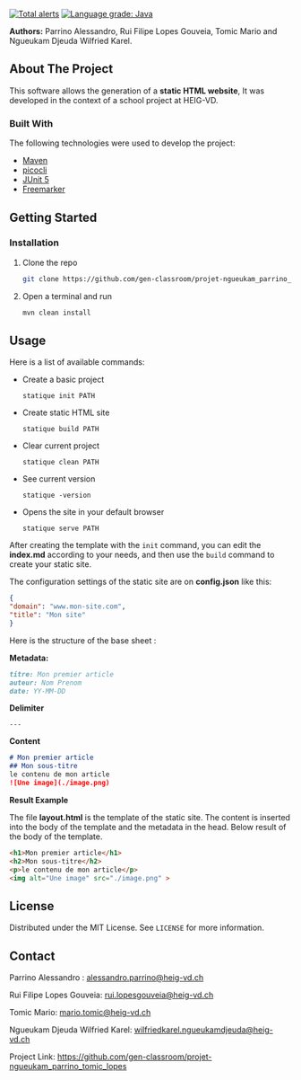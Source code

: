 [![Total alerts](https://img.shields.io/lgtm/alerts/g/gen-classroom/projet-ngueukam_parrino_tomic_lopes.svg?logo=lgtm&logoWidth=18)](https://lgtm.com/projects/g/gen-classroom/projet-ngueukam_parrino_tomic_lopes/alerts/)
[![Language grade: Java](https://img.shields.io/lgtm/grade/java/g/gen-classroom/projet-ngueukam_parrino_tomic_lopes.svg?logo=lgtm&logoWidth=18)](https://lgtm.com/projects/g/gen-classroom/projet-ngueukam_parrino_tomic_lopes/context:java)

**Authors:** Parrino Alessandro, Rui Filipe Lopes Gouveia, Tomic Mario and Ngueukam Djeuda Wilfried Karel.

<!-- ABOUT THE PROJECT -->

## About The Project

This software allows the generation of a **static HTML website**, It was developed in the context of a school project at HEIG-VD.

### Built With

The following technologies were used to develop the project:

* [Maven](https://maven.apache.org/)
* [picocli](https://picocli.info/)
* [JUnit 5](https://junit.org/junit5/)
* [Freemarker](https://freemarker.apache.org/)



<!-- GETTING STARTED -->

## Getting Started

### Installation

1. Clone the repo

   ```sh
   git clone https://github.com/gen-classroom/projet-ngueukam_parrino_tomic_lopes.git
   ```

2. Open a terminal and run

   ```sh
   mvn clean install
   ```



<!-- USAGE EXAMPLES -->

## Usage

Here is a list of available commands: 

* Create a basic project

  `statique init PATH`

 * Create static HTML site

   `statique build PATH`

 * Clear current project

   `statique clean PATH`

* See current version

  `statique -version`

* Opens the site in your default browser

  `statique serve PATH`

After creating the template with the `init` command, you can edit the **index.md** according to your needs, and then use the ``build`` command to create your static site.

The configuration settings of the static site are on **config.json** like this:

```json
{
"domain": "www.mon-site.com",
"title": "Mon site"
}
```

Here is the structure of the base sheet :

**Metadata:**

 ```markdown
titre: Mon premier article  
auteur: Nom Prenom 
date: YY-MM-DD
 ```

**Delimiter**

``---``

**Content**

 ```markdown
# Mon premier article
## Mon sous-titre
le contenu de mon article
![Une image](./image.png)
 ```

**Result Example**

The file **layout.html** is the template of the static site. The content is inserted into the body of the template and the metadata in the head. Below result of the body of the template.

 ```html
<h1>Mon premier article</h1>  
<h2>Mon sous-titre</h2>  
<p>le contenu de mon article</p>  
<img alt="Une image" src="./image.png" >
 ```

<!-- LICENSE -->

## License

Distributed under the MIT License. See `LICENSE` for more information.



<!-- CONTACT -->

## Contact

Parrino Alessandro : alessandro.parrino@heig-vd.ch

Rui Filipe Lopes Gouveia: rui.lopesgouveia@heig-vd.ch

Tomic Mario: mario.tomic@heig-vd.ch

Ngueukam Djeuda Wilfried Karel: wilfriedkarel.ngueukamdjeuda@heig-vd.ch

Project Link: https://github.com/gen-classroom/projet-ngueukam_parrino_tomic_lopes
